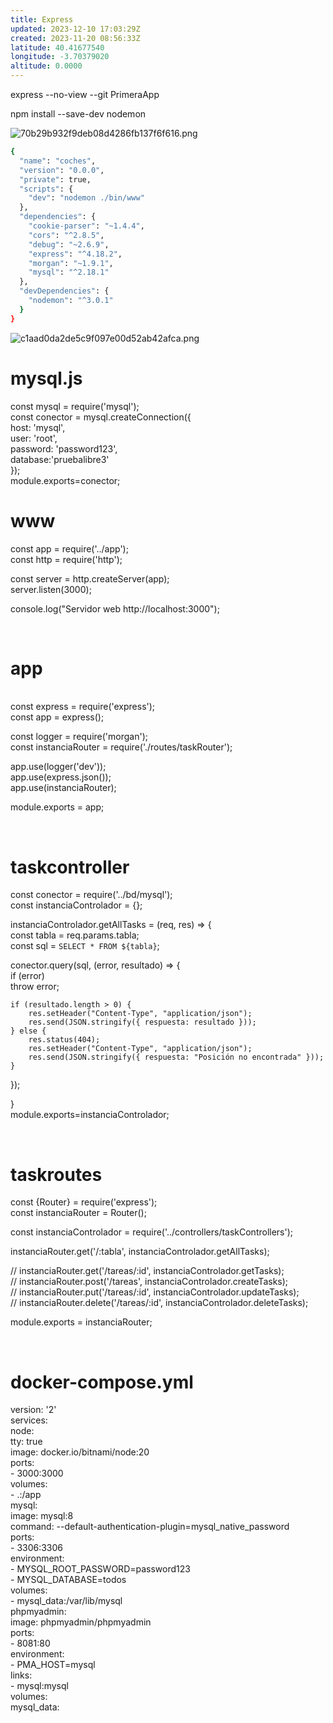 ```yaml
---
title: Express
updated: 2023-12-10 17:03:29Z
created: 2023-11-20 08:56:33Z
latitude: 40.41677540
longitude: -3.70379020
altitude: 0.0000
---
```


express --no-view --git PrimeraApp

npm install --save-dev nodemon

![70b29b932f9deb08d4286fb137f6f616.png](_resources/70b29b932f9deb08d4286fb137f6f616.png)

```bash
{
  "name": "coches",
  "version": "0.0.0",
  "private": true,
  "scripts": {
    "dev": "nodemon ./bin/www"
  },
  "dependencies": {
    "cookie-parser": "~1.4.4",
    "cors": "^2.8.5",
    "debug": "~2.6.9",
    "express": "^4.18.2",
    "morgan": "~1.9.1",
    "mysql": "^2.18.1"
  },
  "devDependencies": {
    "nodemon": "^3.0.1"
  }
}
```

![c1aad0da2de5c9f097e00d52ab42afca.png](_resources/c1aad0da2de5c9f097e00d52ab42afca.png)

# mysql.js

const mysql = require('mysql');  
const conector = mysql.createConnection({  
host: 'mysql',  
user: 'root',  
password: 'password123',  
database:'pruebalibre3'  
});  
module.exports=conector;

# www

const app = require('../app');  
const http = require('http');

const server = http.createServer(app);  
server.listen(3000);

console.log("Servidor web http://localhost:3000");

&nbsp;

# app

&nbsp;  
const express = require('express');  
const app = express();

const logger = require('morgan');  
const instanciaRouter = require('./routes/taskRouter');

app.use(logger('dev'));  
app.use(express.json());  
app.use(instanciaRouter);

module.exports = app;

&nbsp;

# taskcontroller

const conector = require('../bd/mysql');  
const instanciaControlador = {};

instanciaControlador.getAllTasks = (req, res) => {  
const tabla = req.params.tabla;  
const sql = `SELECT * FROM ${tabla}`;

conector.query(sql, (error, resultado) => {  
if (error)  
throw error;

```
if (resultado.length > 0) {
    res.setHeader("Content-Type", "application/json");
    res.send(JSON.stringify({ respuesta: resultado }));
} else {
    res.status(404);
    res.setHeader("Content-Type", "application/json");
    res.send(JSON.stringify({ respuesta: "Posición no encontrada" }));
}
```

});

}  
module.exports=instanciaControlador;

&nbsp;

# taskroutes

const {Router} = require('express');  
const instanciaRouter = Router();

const instanciaControlador = require('../controllers/taskControllers');

instanciaRouter.get('/:tabla', instanciaControlador.getAllTasks);

// instanciaRouter.get('/tareas/:id', instanciaControlador.getTasks);  
// instanciaRouter.post('/tareas', instanciaControlador.createTasks);  
// instanciaRouter.put('/tareas/:id', instanciaControlador.updateTasks);  
// instanciaRouter.delete('/tareas/:id', instanciaControlador.deleteTasks);

module.exports = instanciaRouter;

&nbsp;

# docker-compose.yml

version: '2'  
services:  
node:  
tty: true  
image: docker.io/bitnami/node:20  
ports:  
\- 3000:3000  
volumes:  
\- .:/app  
mysql:  
image: mysql:8  
command: --default-authentication-plugin=mysql\_native\_password  
ports:  
\- 3306:3306  
environment:  
\- MYSQL\_ROOT\_PASSWORD=password123  
\- MYSQL\_DATABASE=todos  
volumes:  
\- mysql\_data:/var/lib/mysql  
phpmyadmin:  
image: phpmyadmin/phpmyadmin  
ports:  
\- 8081:80  
environment:  
\- PMA\_HOST=mysql  
links:  
\- mysql:mysql  
volumes:  
mysql\_data: